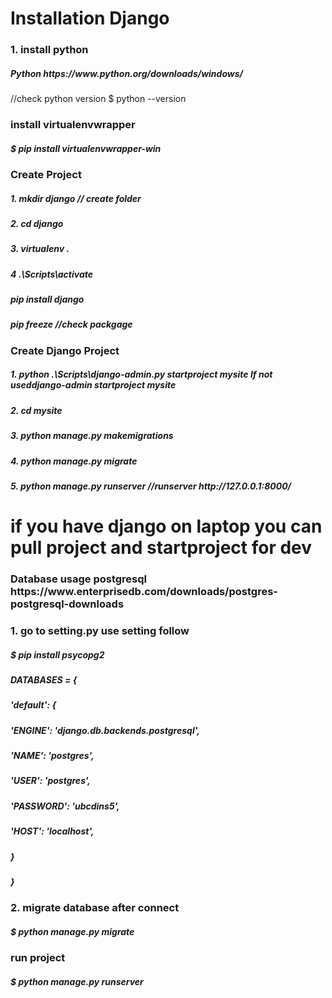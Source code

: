 <h1>Installation  Django</h1>
<h3> 1. install python </h3>
<h5>Python https://www.python.org/downloads/windows/  </h5>
//check python version  $ python --version
<h3>install virtualenvwrapper</h3>
<h5>$ pip install virtualenvwrapper-win </h5>
<h3>Create Project</h3>
<h5>1. mkdir django  // create folder </h5>
<h5>2. cd django </h5>
<h5>3. virtualenv .</h5>
<h5>4 .\Scripts\activate</h5>
<h5>pip install django</h5>
<h5>pip freeze  //check packgage </h5>
<h3>Create Django Project</h3>
<h5>1. python .\Scripts\django-admin.py startproject mysite  <strong>If not used</strong>django-admin startproject mysite</h5>
<h5>2. cd mysite </h5>
<h5>3. python manage.py makemigrations</h5>
<h5>4. python manage.py migrate</h5>
<h5>5. python manage.py runserver  //runserver http://127.0.0.1:8000/</h5>


<h1>if you have django on laptop you can pull project and startproject for dev</h1>
<h3>Database usage postgresql  https://www.enterprisedb.com/downloads/postgres-postgresql-downloads </h3>
<h3> 1. go to setting.py use setting follow</h3>
<h5>$ pip install psycopg2 </h5>  
<h5>   DATABASES = {</h5>
<h5>    'default': {</h5>
<h5>       'ENGINE': 'django.db.backends.postgresql',</h5>
<h5>       'NAME': 'postgres',</h5>
<h5>       'USER': 'postgres',</h5>
<h5>      'PASSWORD': 'ubcdins5',</h5>
<h5>      'HOST': 'localhost',</h5>
<h5> }</h5>
<h5>}
<h3>2. migrate database after connect </h3>
<h5>$ python manage.py migrate</h5>

<h3>run project</h3>
<h5>$ python manage.py runserver</h5>

